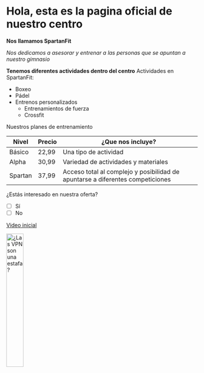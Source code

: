 # Hola, esta es la pagina oficial de nuestro centro

**Nos llamamos SpartanFit**

*Nos dedicamos a asesorar y entrenar a las personas que se apuntan a nuestro gimnasio* 

**Tenemos diferentes actividades dentro del centro**
Actividades en SpartanFit:
- Boxeo
- Pádel
- Entrenos personalizados
  - Entrenamientos de fuerza
  - Crossfit

Nuestros planes de entrenamiento

| Nivel | Precio | ¿Que nos incluye? |
|----------|-------|-----------------|
| Básico     | 22,99 | Una tipo de actividad |
| Alpha   | 30,99 | Variedad de actividades y materiales |
| Spartan   | 37,99 | Acceso total al complejo y posibilidad de apuntarse a diferentes competiciones |

¿Estás interesado en nuestra oferta?
- [ ] Sí
- [ ] No

[Video inicial](https://www.youtube.com/watch?v=4-zjQvTDnbw)

<a href='https://youtu.be/XiTE_o7mHgI' target='_blank'>
  <img width='30%' src='https://www.youtube.com/watch?v=PWkaQXXTMd8/mqdefault.jpg' alt='¿Las VPN son una estafa?' />
</a>
